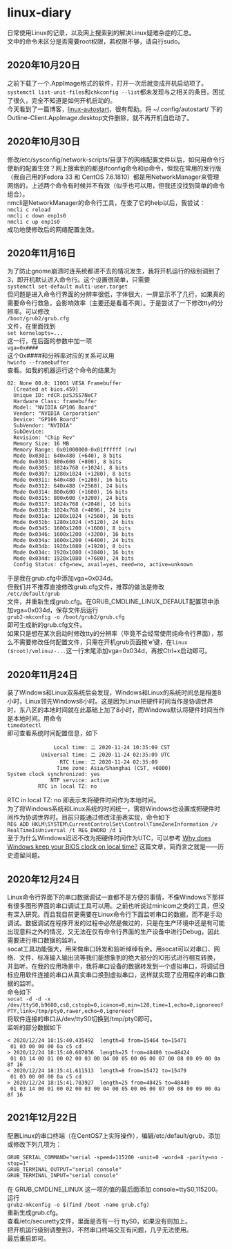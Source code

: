 # linux-diary  

日常使用Linux的记录，以及网上搜索到的解决Linux疑难杂症的汇总。  
文中的命令未区分是否需要root权限，若权限不够，请自行sudo。

## 2020年10月20日  

之前下载了一个.AppImage格式的软件，打开一次后就变成开机启动项了。`systemctl list-unit-files`和`chkconfig --list`都未发现与之相关的条目，困扰了很久，完全不知道是如何开机启动的。  
今天看到了一篇博客，[linux-autostart](https://www.cnblogs.com/sztom/p/13233803.html)，很有帮助。将 ~/.config/autostart/ 下的Outline-Client.AppImage.desktop文件删除，就不再开机自启动了。  

## 2020年10月30日  

修改/etc/sysconfig/network-scripts/目录下的网络配置文件以后，如何用命令行使新的配置生效？网上搜索到的都是ifconfig命令和ip命令，但现在常用的发行版（我自己用的Fedora 33 和 CentOS 7.6.1810）都是用NetworkManager来管理网络的，上述两个命令有时候并不有效（似乎也可以用，但我还没找到简单的命令组合）。  
nmcli是NetworkManager的命令行工具，在查了它的help以后，我尝试：  
`nmcli c reload`  
`nmcli c down enp1s0`  
`nmcli c up enp1s0`  
成功地使修改后的网络配置生效。  

## 2020年11月16日  

为了防止gnome崩溃时连系统都进不去的情况发生，我将开机运行的级别调到了3，即开机默认进入命令行。这个设置很简单，只需要  
`systemctl set-default multi-user.target`  
但问题是进入命令行界面的分辨率很低，字体很大，一屏显示不了几行，如果真的需要命令行救急，会影响效率（主要还是看着不爽）。于是尝试了一下修改tty的分辨率。可以修改  
`/boot/grub2/grub.cfg`  
文件，在里面找到  
`set kernelopts=...`  
这一行，在后面的参数中加一项  
`vga=0x####`  
这个0x####和分辨率对应的关系可以用  
`hwinfo --framebuffer`  
查看。如我的机器运行这个命令的结果为  

~~~null
02: None 00.0: 11001 VESA Framebuffer  
  [Created at bios.459]  
  Unique ID: rdCR.pzSJSS7NeC7  
  Hardware Class: framebuffer  
  Model: "NVIDIA GP106 Board"  
  Vendor: "NVIDIA Corporation"  
  Device: "GP106 Board"  
  SubVendor: "NVIDIA"  
  SubDevice:  
  Revision: "Chip Rev"  
  Memory Size: 16 MB  
  Memory Range: 0x01000000-0x01ffffff (rw)  
  Mode 0x0301: 640x480 (+640), 8 bits  
  Mode 0x0303: 800x600 (+800), 8 bits  
  Mode 0x0305: 1024x768 (+1024), 8 bits  
  Mode 0x0307: 1280x1024 (+1280), 8 bits  
  Mode 0x0311: 640x480 (+1280), 16 bits  
  Mode 0x0312: 640x480 (+2560), 24 bits  
  Mode 0x0314: 800x600 (+1600), 16 bits  
  Mode 0x0315: 800x600 (+3200), 24 bits  
  Mode 0x0317: 1024x768 (+2048), 16 bits  
  Mode 0x0318: 1024x768 (+4096), 24 bits  
  Mode 0x031a: 1280x1024 (+2560), 16 bits  
  Mode 0x031b: 1280x1024 (+5120), 24 bits  
  Mode 0x0345: 1600x1200 (+1600), 8 bits  
  Mode 0x0346: 1600x1200 (+3200), 16 bits  
  Mode 0x034a: 1600x1200 (+6400), 24 bits  
  Mode 0x034b: 1920x1080 (+1920), 8 bits  
  Mode 0x034c: 1920x1080 (+3840), 16 bits  
  Mode 0x034d: 1920x1080 (+7680), 24 bits  
  Config Status: cfg=new, avail=yes, need=no, active=unknown  
~~~

于是我在grub.cfg中添加vga=0x034d。  
但我们并不推荐直接修改grub.cfg文件，推荐的做法是修改  
`/etc/default/grub`  
文件，并重新生成grub.cfg。在GRUB_CMDLINE_LINUX_DEFAULT配置项中添加vga=0x034d，保存文件后运行  
`grub2-mkconfig -o /boot/grub2/grub.cfg`  
即可生成新的grub.cfg文件。  
如果只是想在某次启动时修改tty的分辨率（毕竟不会经常使用纯命令行界面），那么不需要修改任何配置文件，只需在开机grub页面按‘e’键，在`linux ($root)/vmlinuz-...`这一行末尾添加vga=0x034d，再按Ctrl+x启动即可。  

## 2020年11月24日

装了Windows和Linux双系统后会发现，Windows和Linux的系统时间总是相差8小时，Linux领先Windows8小时。这是因为Linux把硬件时间当作是协调世界时，东八区的本地时间就在此基础上加了8小时，而Windows默认将硬件时间当作是本地时间。用命令  
`timedatectl`  
即可查看系统时间配置信息，如下

~~~null
               Local time: 二 2020-11-24 10:35:09 CST
           Universal time: 二 2020-11-24 02:35:09 UTC
                 RTC time: 二 2020-11-24 02:35:09
                Time zone: Asia/Shanghai (CST, +0800)
System clock synchronized: yes
              NTP service: active
          RTC in local TZ: no
~~~

RTC in local TZ: no 即表示未将硬件时间作为本地时间。  
为了将Windows系统和Linux系统的时间统一，需将Windows也设置成把硬件时间作为协调世界时。目前只能通过修改注册表实现，命令如下  
`REG ADD HKLM\SYSTEM\CurrentControlSet\Control\TimeZoneInformation /v RealTimeIsUniversal /t REG_DWORD /d 1`  
至于为什么Wimdows迟迟不改为把硬件时间作为UTC，可以参考 [Why does Windows keep your BIOS clock on local time?](https://devblogs.microsoft.com/oldnewthing/20040902-00/?p=37983) 这篇文章，简而言之就是——历史遗留问题。  

## 2020年12月24日

Linux命令行界面下的串口数据调试一直都不是方便的事情，不像Windows下那样有很多图形界面的串口调试工具可以用。之前也听说过minicom之类的工具，但没有深入研究。而且我目前更需要在Linux命令行下面监听串口的数据，而不是手动调试。数据调试在程序开发的过程中必然是做过的，只是在生产环境中还是有可能出现意料之外的情况，又无法在仅有命令行界面的生产设备中进行Debug，因此需要进行串口数据的监听。  
socat工具功能强大，用来做串口转发和监听绰绰有余。用socat可以对串口、网络、文件、标准输入输出流等我们能想象到的绝大部分的IO形式进行相互转换，并监听。在我的应用场景中，我将串口设备的数据转发到一个虚拟串口，将调试目标应用软件连接的串口从真实串口换到虚拟串口，这样就实现了应用程序的串口数据的监听。  
命令如下  
`socat -d -d -x /dev/ttyS0,b9600,cs8,cstopb=0,icanon=0,min=128,time=1,echo=0,ignoreeof PTY,link=/tmp/pty0,rawer,echo=0,ignoreeof`  
将软件连接的串口从/dev/ttyS0切换到/tmp/pty0即可。  
监听的部分数据如下

~~~null
< 2020/12/24 18:15:40.435492  length=8 from=15464 to=15471
 01 03 00 00 00 0a c5 cd
> 2020/12/24 18:15:40.607036  length=25 from=48400 to=48424
 01 03 14 00 01 00 02 00 03 00 04 00 05 00 06 00 07 00 08 00 09 00 0a 8f 16
< 2020/12/24 18:15:41.611513  length=8 from=15472 to=15479
 01 03 00 00 00 0a c5 cd
> 2020/12/24 18:15:41.783927  length=25 from=48425 to=48449
 01 03 14 00 01 00 02 00 03 00 04 00 05 00 06 00 07 00 08 00 09 00 0a 8f 16
~~~

## 2021年12月22日

配置Linux的串口终端（在CentOS7上实际操作），编辑/etc/default/grub，添加或修改下列几项为：

~~~null
GRUB_SERIAL_COMMAND="serial -speed=115200 -unit=0 -word=8 -parity=no -stop=1"
GRUB_TERMINAL_OUTPUT="serial console"
GRUB_TERMINAL_INPUT="serial console"
~~~

在 GRUB_CMDLINE_LINUX 这一项的值的最后面添加 console=ttyS0,115200。  
运行  
`grub2-mkconfig -o $(find /boot -name grub.cfg)`  
重新生成grub.cfg。  
查看/etc/securetty文件，里面是否有一行 ttyS0，如果没有则加上。  
把开机运行级别调整到3，不然串口终端交互有问题，几乎无法使用。  
最后重启即可。  
